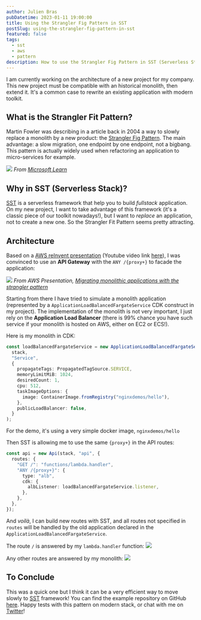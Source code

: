 ```yaml
---
author: Julien Bras
pubDatetime: 2023-01-11 19:00:00
title: Using the Strangler Fig Pattern in SST
postSlug: using-the-strangler-fig-pattern-in-sst
featured: false
tags:
  - sst
  - aws
  - pattern
description: How to use the Strangler Fig Pattern in SST (Serverless Stack), to slowly migrate a monolith to a serverless architecture.
---
```


I am currently working on the architecture of a new project for my company. This new project must be compatible with an historical monolith, then extend it. It's a common case to rewrite an existing application with modern toolkit.

## What is the Strangler Fit Pattern?

Martin Fowler was describing in a article back in 2004 a way to slowly replace a monolith by a new product: the [Strangler Fig Pattern](https://martinfowler.com/bliki/StranglerFigApplication.html). The main advantage: a slow migration, one endpoint by one endpoint, not a bigbang. This pattern is actually widely used when refactoring an application to micro-services for example.

![](/img/strangler1.png)
_From [Microsoft Learn](https://learn.microsoft.com/en-us/azure/architecture/patterns/strangler-fig)_

## Why in SST (Serverless Stack)?

[SST](https://sst.dev/) is a serverless framework that help you to build _fullstack_ application. On my new project, I want to take advantage of this framework (it's a classic piece of our toolkit nowadays!), but I want to _replace_ an application, not to create a new one. So the Strangler Fit Pattern seems pretty attracting.

## Architecture

Based on a [AWS reInvent presentation](https://d1.awsstatic.com/events/reinvent/2019/REPEAT_1_Migrating_monolithic_applications_with_the_strangler_pattern_FSI302-R1.pdf) (Youtube video link [here](https://www.youtube.com/watch?v=E2dnSg-IHdo)), I was convinced to use an **API Gateway** with the `ANY /{proxy+}` to facade the application:

![](/img/strangler2.png)
_From AWS Presentation, [Migrating monolithic applications with the strangler pattern](https://d1.awsstatic.com/events/reinvent/2019/REPEAT_1_Migrating_monolithic_applications_with_the_strangler_pattern_FSI302-R1.pdf)_

Starting from there I have tried to simulate a monolith application (represented by a `ApplicationLoadBalancedFargateService` CDK construct in my project). The implementation of the monolith is not very important, I just rely on the **Application Load Balancer** (there is 99% chance you have such service if your monolith is hosted on AWS, either on EC2 or ECS!).

Here is my monolith in CDK:

```ts
const loadBalancedFargateService = new ApplicationLoadBalancedFargateService(
  stack,
  "Service",
  {
    propagateTags: PropagatedTagSource.SERVICE,
    memoryLimitMiB: 1024,
    desiredCount: 1,
    cpu: 512,
    taskImageOptions: {
      image: ContainerImage.fromRegistry("nginxdemos/hello"),
    },
    publicLoadBalancer: false,
  }
);
```

For the demo, it's using a very simple docker image, `nginxdemos/hello`

Then SST is allowing me to use the same `{proxy+}` in the API routes:

```ts
const api = new Api(stack, "api", {
  routes: {
    "GET /": "functions/lambda.handler",
    "ANY /{proxy+}": {
      type: "alb",
      cdk: {
        albListener: loadBalancedFargateService.listener,
      },
    },
  },
});
```

And _voilà_, I can build new routes with SST, and all routes not specified in `routes` will be handled by the old application declared in the `ApplicationLoadBalancedFargateService`.

The route `/` is answered by my `lambda.handler` function:
![](/img/strangler3.png)

Any other routes are answered by my monolith:
![](/img/strangler4.png)

## To Conclude

This was a quick one but I think it can be a very efficient way to move slowly to [SST](https://sst.dev) framework! You can find the example repository on GitHub [here](https://github.com/julbrs/strangler-fig-sst). Happy tests with this pattern on modern stack, or chat with me on [Twitter](https://twitter.com/_julbrs)!
